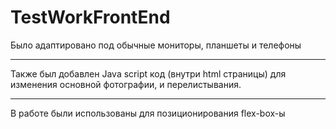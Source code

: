 # TestWorkFrontEnd
Было адаптировано под обычные мониторы, планшеты и телефоны <hr>
Также был добавлен Java script код (внутри html страницы)
для изменения основной фотографии, и перелистывания.
<hr>
В работе были использованы для позиционирования flex-box-ы
